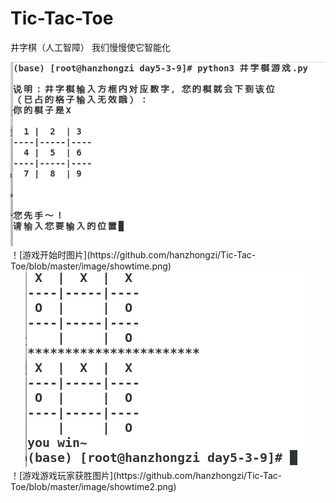 # Tic-Tac-Toe
井字棋（人工智障）
我们慢慢使它智能化
<div align=center><img src="https://github.com/hanzhongzi/Tic-Tac-Toe/blob/master/image/showtime.png"></div>
！[游戏开始时图片](https://github.com/hanzhongzi/Tic-Tac-Toe/blob/master/image/showtime.png)


<div align=center><img src="https://github.com/hanzhongzi/Tic-Tac-Toe/blob/master/image/showtime2.png"></div>
！[游戏游戏玩家获胜图片](https://github.com/hanzhongzi/Tic-Tac-Toe/blob/master/image/showtime2.png)
